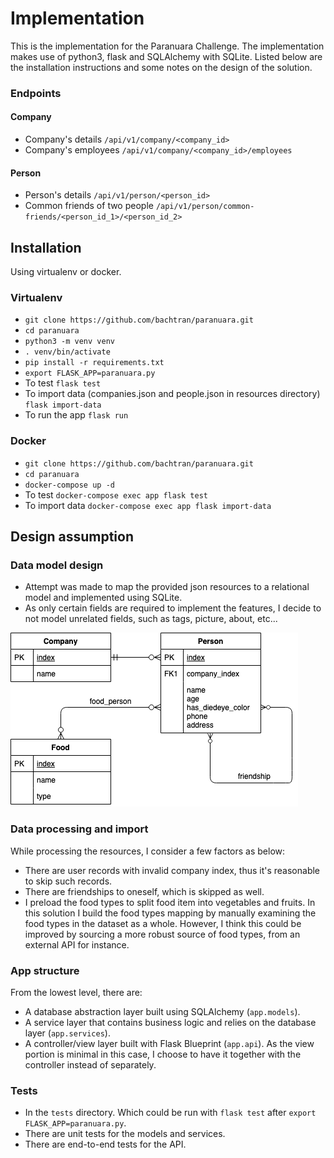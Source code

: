 # Implementation
This is the implementation for the Paranuara Challenge. The implementation makes use of python3, flask and SQLAlchemy with SQLite.
Listed below are the installation instructions and some notes on the design of the solution.

### Endpoints
#### Company
- Company's details `/api/v1/company/<company_id>`
- Company's employees `/api/v1/company/<company_id>/employees`
#### Person
- Person's details `/api/v1/person/<person_id>`
- Common friends of two people `/api/v1/person/common-friends/<person_id_1>/<person_id_2>`

## Installation
Using virtualenv or docker.
### Virtualenv
- `git clone https://github.com/bachtran/paranuara.git`
- `cd paranuara`
- `python3 -m venv venv`
- `. venv/bin/activate`
- `pip install -r requirements.txt`
- `export FLASK_APP=paranuara.py`
- To test `flask test`
- To import data (companies.json and people.json in resources directory) `flask import-data`
- To run the app `flask run`
### Docker
- `git clone https://github.com/bachtran/paranuara.git`
- `cd paranuara`
- `docker-compose up -d`
- To test `docker-compose exec app flask test`
- To import data `docker-compose exec app flask import-data`

## Design assumption
### Data model design
- Attempt was made to map the provided json resources to a relational model and implemented using SQLite.
- As only certain fields are required to implement the features, I decide to not model unrelated fields, 
such as tags, picture, about, etc...
 
![ERD](erd.png)


### Data processing and import
While processing the resources, I consider a few factors as below:
- There are user records with invalid company index, thus it's reasonable to skip such records.
- There are friendships to oneself, which is skipped as well.
- I preload the food types to split food item into vegetables and fruits. In this solution I build the food types mapping by manually examining the food types
in the dataset as a whole. However, I think this could be improved by sourcing a more robust source of food types, from
an external API for instance.
### App structure
From the lowest level, there are:
- A database abstraction layer built using SQLAlchemy (`app.models`).
- A service layer that contains business logic and relies on the database layer (`app.services`).
- A controller/view layer built with Flask Blueprint (`app.api`). As the view portion is minimal in this case, I choose to have it
together with the controller instead of separately.
### Tests
- In the `tests` directory. Which could be run with `flask test` after `export FLASK_APP=paranuara.py`.
- There are unit tests for the models and services.
- There are end-to-end tests for the API.
